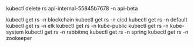 kubectl delete rs api-internal-55845b7678 -n api-beta

kubectl get rs -n blockchain
kubectl get rs -n cicd
kubectl get rs -n default
kubectl get rs -n elk
kubectl get rs -n kube-public
kubectl get rs -n kube-system
kubectl get rs -n rabbitmq
kubectl get rs -n spring
kubectl get rs -n zookeeper